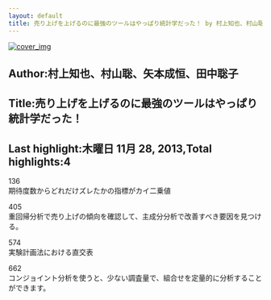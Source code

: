 ```yaml
---
layout: default
title: 売り上げを上げるのに最強のツールはやっぱり統計学だった！ by 村上知也、村山聡、矢本成恒、田中聡子
---
```


[![cover_img](http://images-jp.amazon.com/images/P/B00C4AY6WW.09.MZZZZZZZ.jpg)](https://www.amazon.co.jp/dp/B00C4AY6WW)  
## Author:村上知也、村山聡、矢本成恒、田中聡子  
## Title:売り上げを上げるのに最強のツールはやっぱり統計学だった！  
## Last highlight:木曜日 11月 28, 2013,Total highlights:4  
  
136  
期待度数からどれだけズレたかの指標がカイ二乗値  
  
405  
重回帰分析で売り上げの傾向を確認して、主成分分析で改善すべき要因を見つける。  
  
574  
実験計画法における直交表  
  
662  
コンジョイント分析を使うと、少ない調査量で、組合せを定量的に分析することができます。  